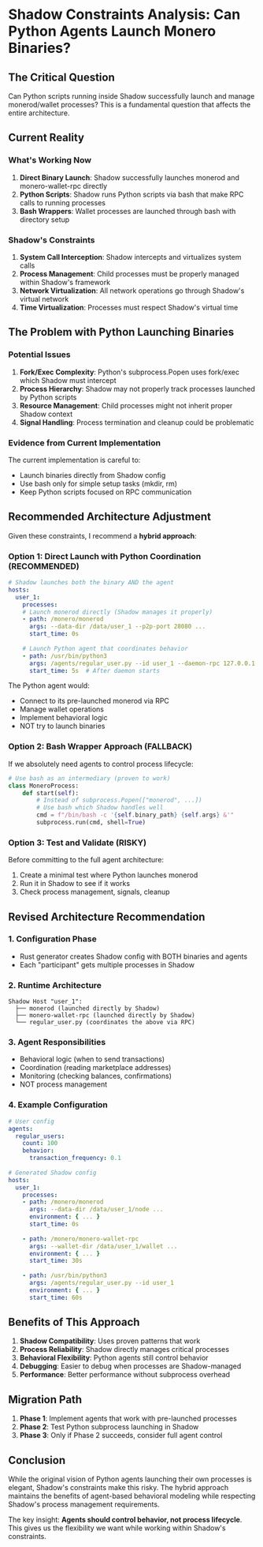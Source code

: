 # Shadow Constraints Analysis: Can Python Agents Launch Monero Binaries?

## The Critical Question

Can Python scripts running inside Shadow successfully launch and manage monerod/wallet processes? This is a fundamental question that affects the entire architecture.

## Current Reality

### What's Working Now
1. **Direct Binary Launch**: Shadow successfully launches monerod and monero-wallet-rpc directly
2. **Python Scripts**: Shadow runs Python scripts via bash that make RPC calls to running processes
3. **Bash Wrappers**: Wallet processes are launched through bash with directory setup

### Shadow's Constraints
1. **System Call Interception**: Shadow intercepts and virtualizes system calls
2. **Process Management**: Child processes must be properly managed within Shadow's framework
3. **Network Virtualization**: All network operations go through Shadow's virtual network
4. **Time Virtualization**: Processes must respect Shadow's virtual time

## The Problem with Python Launching Binaries

### Potential Issues
1. **Fork/Exec Complexity**: Python's subprocess.Popen uses fork/exec which Shadow must intercept
2. **Process Hierarchy**: Shadow may not properly track processes launched by Python scripts
3. **Resource Management**: Child processes might not inherit proper Shadow context
4. **Signal Handling**: Process termination and cleanup could be problematic

### Evidence from Current Implementation
The current implementation is careful to:
- Launch binaries directly from Shadow config
- Use bash only for simple setup tasks (mkdir, rm)
- Keep Python scripts focused on RPC communication

## Recommended Architecture Adjustment

Given these constraints, I recommend a **hybrid approach**:

### Option 1: Direct Launch with Python Coordination (RECOMMENDED)

```yaml
# Shadow launches both the binary AND the agent
hosts:
  user_1:
    processes:
    # Launch monerod directly (Shadow manages it properly)
    - path: /monero/monerod
      args: --data-dir /data/user_1 --p2p-port 28080 ...
      start_time: 0s
      
    # Launch Python agent that coordinates behavior
    - path: /usr/bin/python3
      args: /agents/regular_user.py --id user_1 --daemon-rpc 127.0.0.1:28090
      start_time: 5s  # After daemon starts
```

The Python agent would:
- Connect to its pre-launched monerod via RPC
- Manage wallet operations
- Implement behavioral logic
- NOT try to launch binaries

### Option 2: Bash Wrapper Approach (FALLBACK)

If we absolutely need agents to control process lifecycle:

```python
# Use bash as an intermediary (proven to work)
class MoneroProcess:
    def start(self):
        # Instead of subprocess.Popen(["monerod", ...])
        # Use bash which Shadow handles well
        cmd = f"/bin/bash -c '{self.binary_path} {self.args} &'"
        subprocess.run(cmd, shell=True)
```

### Option 3: Test and Validate (RISKY)

Before committing to the full agent architecture:
1. Create a minimal test where Python launches monerod
2. Run it in Shadow to see if it works
3. Check process management, signals, cleanup

## Revised Architecture Recommendation

### 1. **Configuration Phase**
- Rust generator creates Shadow config with BOTH binaries and agents
- Each "participant" gets multiple processes in Shadow

### 2. **Runtime Architecture**
```
Shadow Host "user_1":
  ├── monerod (launched directly by Shadow)
  ├── monero-wallet-rpc (launched directly by Shadow)
  └── regular_user.py (coordinates the above via RPC)
```

### 3. **Agent Responsibilities**
- Behavioral logic (when to send transactions)
- Coordination (reading marketplace addresses)
- Monitoring (checking balances, confirmations)
- NOT process management

### 4. **Example Configuration**

```yaml
# User config
agents:
  regular_users:
    count: 100
    behavior:
      transaction_frequency: 0.1
      
# Generated Shadow config
hosts:
  user_1:
    processes:
    - path: /monero/monerod
      args: --data-dir /data/user_1/node ...
      environment: { ... }
      start_time: 0s
      
    - path: /monero/monero-wallet-rpc
      args: --wallet-dir /data/user_1/wallet ...
      environment: { ... }
      start_time: 30s
      
    - path: /usr/bin/python3
      args: /agents/regular_user.py --id user_1
      environment: { ... }
      start_time: 60s
```

## Benefits of This Approach

1. **Shadow Compatibility**: Uses proven patterns that work
2. **Process Reliability**: Shadow directly manages critical processes
3. **Behavioral Flexibility**: Python agents still control behavior
4. **Debugging**: Easier to debug when processes are Shadow-managed
5. **Performance**: Better performance without subprocess overhead

## Migration Path

1. **Phase 1**: Implement agents that work with pre-launched processes
2. **Phase 2**: Test Python subprocess launching in Shadow
3. **Phase 3**: Only if Phase 2 succeeds, consider full agent control

## Conclusion

While the original vision of Python agents launching their own processes is elegant, Shadow's constraints make this risky. The hybrid approach maintains the benefits of agent-based behavioral modeling while respecting Shadow's process management requirements.

The key insight: **Agents should control behavior, not process lifecycle**. This gives us the flexibility we want while working within Shadow's constraints.
